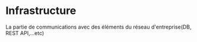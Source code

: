 # Infrastructure
La partie de communications avec des éléments du réseau d'entreprise(DB, REST API,...etc)
